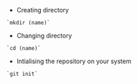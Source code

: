 - Creating directory <br>
```
`mkdir (name)`
```


- Changing directory
```
`cd (name)`
```


- Intialising the repository on your system
```
`git init`
```

